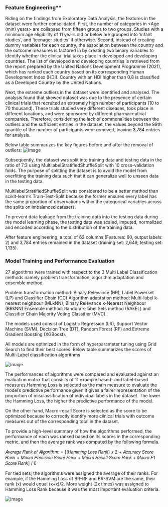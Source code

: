 ### Feature Engineering**

Riding on the findings from Exploratory Data Analysis, the features in the dataset were further consolidated. First, the number of categories in <Age (min) years> are collapsed from fifteen groups to two groups. Studies with a minimum age eligibility of 11 years old or below are grouped into ‘infant studies’, and ‘teenager studies’ if otherwise. Second, instead of creating dummy variables for each country, the association between the country and the outcome measures is factored in by creating two binary variables to identify whether the clinical trial takes place in developed and developing countries. The list of developed and developing countries is retrieved from the report prepared by the United Nations Development Programme (2021), which has ranked each country based on its corresponding Human Development Index (HDI). Country with an HDI higher than 0.8 is classified as a Developed Country by the United Nations.

Next, the extreme outliers in the dataset were identified and analysed. The analysis found that skewed dataset was due to the presence of certain clinical trials that recruited an extremely high number of participants (10 to 70 thousand). These trials studied very different diseases, took place in different locations, and were sponsored by different pharmaceutical companies. Therefore, considering the lack of commonalities between the outliers and the sufficient entries in the dataset, the values beyond the 99th quantile of the number of participants were removed, leaving 3,784 entries for analysis.

Below table summarizes the key figures before and after the removal of outliers:
![image](https://github.com/user-attachments/assets/3e22dc8f-570e-49a9-a814-a8f924be8e0b)

Subsequently, the dataset was split into training data and testing data in the ratio of 7:3 using MultilabelStratifiedShuffleSplit with 10 cross-validation folds. The purpose of splitting the dataset is to avoid the model from overfitting the training data such that it can generalize well to unseen data in the testing data. 

MultilabelStratifiedShuffleSplit was considered to be a better method than scikit-learn’s Train-Test-Split because the former ensures every label has the same proportion of observations within the categorical variables across the splits on imbalanced datasets.

To prevent data leakage from the training data into the testing data during the model learning phase, the testing data was scaled, imputed, normalized and encoded according to the distribution of the training data.

After feature engineering, a total of 62 columns (Features: 60, output labels: 2) and 3,784 entries remained in the dataset (training set: 2,649, testing set: 1,135).

### Model Training and Performance Evaluation

27 algorithms were trained with respect to the 3 Multi Label Classification methods namely problem transformation, algorithm adaptation and ensemble method. 

Problem transformation method: Binary Relevance (BR), Label Powerset (LP) and Classifier Chain (CC)
Algorithm adaptation method: Multi-label k-nearest neighbour (MLkNN), Binary Relevance k-Nearest Neighbour (BRkNN)
Ensemble method: Random k-label Sets method (RAkEL) and Classifier Chain Majority Voting Classifier (MVC). 

The models used consist of Logistic Regression (LR), Support Vector Machine (SVM), Decision Tree (DT), Random Forest (RF) and Extreme Gradient Boosting (XGBoost). 

All models are optimized in the form of hyperparameter tuning using Grid Search to find their best scores. Below table summarizes the scores of Multi-Label classification algorithms

![image](https://github.com/user-attachments/assets/3023ba00-ed1b-4de1-a72b-a11bc02614ab).

The performances of algorithms were compared and evaluated against an evaluation matrix that consists of 11 example based- and label-based measures.Hamming Loss is selected as the main measure to evaluate the model’s predictive performance given it gives a fairer representation of the proportion of misclassification of individual labels in the dataset. The lower the Hamming Loss, the higher the predictive performance of the model. 

On the other hand, Macro-recall Score is selected as the score to be optimized because  to correctly identify more clinical trials with outcome measures out of the corresponding total in the dataset. 

To provide a high-level summary of how the algorithms performed, the performance of each was ranked based on its scores in the corresponding metric, and then the average rank was computed by the following formula.

𝐴𝑣𝑒𝑟𝑎𝑔𝑒 𝑅𝑎𝑛𝑘 𝑜𝑓 𝐴𝑙𝑔𝑜𝑟𝑖𝑡ℎ𝑚: = [(𝐻𝑎𝑚𝑚𝑖𝑛𝑔 𝐿𝑜𝑠𝑠 𝑅𝑎𝑛𝑘) 𝑥 2 + 𝐴𝑐𝑐𝑢𝑟𝑎𝑐𝑦 𝑆𝑐𝑜𝑟𝑒 𝑅𝑎𝑛𝑘 + 𝑀𝑎𝑐𝑟𝑜 𝑃𝑟𝑒𝑐𝑖𝑠𝑖𝑜𝑛 𝑆𝑐𝑜𝑟𝑒 𝑅𝑎𝑛𝑘 + 𝑀𝑎𝑐𝑟𝑜 𝑅𝑒𝑐𝑎𝑙𝑙 𝑆𝑐𝑜𝑟𝑒 𝑅𝑎𝑛𝑘 + 𝑀𝑎𝑐𝑟𝑜 𝐹1 𝑆𝑐𝑜𝑟𝑒 𝑅𝑎𝑛𝑘] / 6

For tied sets, the algorithms were assigned the average of their ranks. For example, if the Hamming Loss of BR-RF and BR-SVM are the same, their rank (x) would equal (x+x)/2. More weight (2x times) was assigned to Hamming Loss Rank because it was the most important evaluation criteria. 

![image](https://github.com/user-attachments/assets/f6b48e50-3d1e-45de-b1eb-46903296b174)


